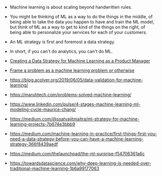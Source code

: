 
- Machine learning is about scaling beyond handwritten rules.

- You might be thinking of ML as a way to do the things in the middle, of being able to take the data you happen to have and train the ML model, but think of ML as a way to get to kind of the things on the right, of being able to personalize your services for each of your customers. 
- An ML strategy is first and foremost a data strategy. 
- In short, if you can't do analytics, you can't do ML.

- [Creating a Data Strategy for Machine Learning as a Product Manager](https://medium.com/agileinsider/creating-a-data-strategy-for-machine-learning-as-a-product-manager-b56b7890ecf7)
- [Frame a problem as a machine learning problem or otherwise](https://www.datasciencecentral.com/frame-a-problem-as-a-machine-learning-problem-or-otherwise/)
- https://blog.acolyer.org/2019/06/05/data-validation-for-machine-learning/
- https://marutitech.com/problems-solved-machine-learning/
- https://www.linkedin.com/pulse/4-stages-machine-learning-ml-modeling-cycle-maurice-chang/
- https://medium.com/@ssatyajitmaitra/ml-strategy-for-machine-learning-projects-7b674e3bbb9
- https://medium.com/machine-learning-in-practice/first-things-first-you-need-a-data-strategy-before-you-can-have-a-machine-learning-strategy-366f8439aedf
- https://medium.com/thelaunchpad/the-ml-surprise-f54706361a6c
- https://towardsdatascience.com/why-deep-learning-is-needed-over-traditional-machine-learning-1b6a99177063


